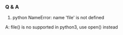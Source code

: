 ### Q & A

1. python NameError: name 'file' is not defined

A: file() is no supported in python3, use open() instead